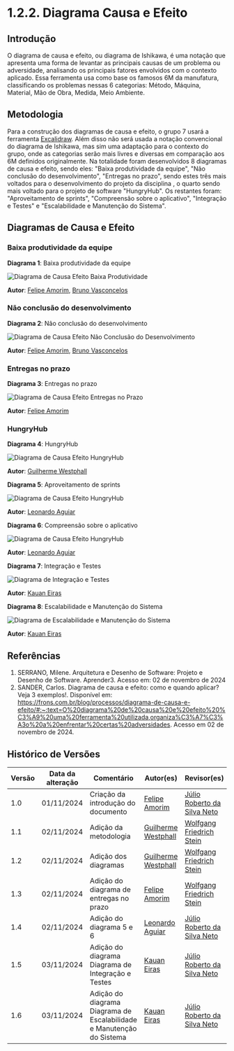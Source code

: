 # 1.2.2. Diagrama Causa e Efeito

## Introdução

O diagrama de causa e efeito, ou diagrama de Ishikawa, é uma notação que apresenta uma forma de levantar as principais causas de um problema ou adversidade, analisando os principais fatores envolvidos com o contexto aplicado. Essa ferramenta usa como base os famosos 6M da manufatura, classificando os problemas nessas 6 categorias: Método, Máquina, Material, Mão de Obra, Medida, Meio Ambiente.

## Metodologia 

Para a construção dos diagramas de causa e efeito, o grupo 7 usará a ferramenta [Excalidraw](https://excalidraw.com). Além disso não será usada a notação convencional do diagrama de Ishikawa, mas sim uma adaptação para o contexto do grupo, onde as categorias serão mais livres e diversas em comparação aos 6M definidos originalmente. Na totalidade foram desenvolvidos 8 diagramas de causa e efeito, sendo eles: "Baixa produtividade da equipe", "Não conclusão do desenvolvimento", "Entregas no prazo", sendo estes três mais voltados para o desenvolvimento do projeto da disciplina , o quarto sendo mais voltado para o projeto de software "HungryHub". Os restantes foram: "Aproveitamento de sprints", "Compreensão sobre o aplicativo", "Integração e Testes" e "Escalabilidade e Manutenção do Sistema".

## Diagramas de Causa e Efeito

### Baixa produtividade da equipe

**Diagrama 1**: Baixa produtividade da equipe

![Diagrama de Causa Efeito Baixa Produtividade](./assets/baixa-produtividade.png)

**Autor**: [Felipe Amorim](https://github.com/lipeaaraujo), [Bruno Vasconcelos](https://github.com/brunocva)

### Não conclusão do desenvolvimento

**Diagrama 2**: Não conclusão do desenvolvimento

![Diagrama de Causa Efeito Não Conclusão do Desenvolvimento](./assets/naoc-conclusao-do-des.png)

**Autor**: [Felipe Amorim](https://github.com/lipeaaraujo), [Bruno Vasconcelos](https://github.com/brunocva)

### Entregas no prazo

**Diagrama 3**: Entregas no prazo

![Diagrama de Causa Efeito Entregas no Prazo](./assets/entregas-no-prazo.png)

**Autor**: [Felipe Amorim](https://github.com/lipeaaraujo)

### HungryHub

**Diagrama 4**: HungryHub

![Diagrama de Causa Efeito HungryHub](./assets/hungryhub.png)

**Autor**: [Guilherme Westphall](https://github.com/west7)

**Diagrama 5**: Aproveitamento de sprints

![Diagrama de Causa Efeito HungryHub](./assets/AproveitamentoCE.png)

**Autor**: [Leonardo Aguiar](https://github.com/Leonardo0o0)

**Diagrama 6**: Compreensão sobre o aplicativo

![Diagrama de Causa Efeito HungryHub](./assets/fundamentosCE.png)

**Autor**: [Leonardo Aguiar](https://github.com/Leonardo0o0)

**Diagrama 7**: Integração e Testes

![Diagrama de Integração e Testes](./assets/problemas%20de%20integração%20e%20testes.png)

**Autor**: [Kauan Eiras](https://github.com/Kauaneiras)

**Diagrama 8**: Escalabilidade e Manutenção do Sistema

![Diagrama de Escalabilidade e Manutenção do Sistema](./assets/escalabilidade%20e%20manutenção%20do%20sistema.png)

**Autor**: [Kauan Eiras](https://github.com/Kauaneiras)

## Referências

1. SERRANO, Milene. Arquitetura e Desenho de Software: Projeto e Desenho de Software. Aprender3. Acesso em: 02 de novembro de 2024
2. SANDER, Carlos. Diagrama de causa e efeito: como e quando aplicar? Veja 3 exemplos!. Disponível em: https://frons.com.br/blog/processos/diagrama-de-causa-e-efeito/#:~:text=O%20diagrama%20de%20causa%20e%20efeito%20%C3%A9%20uma%20ferramenta%20utilizada,organiza%C3%A7%C3%A3o%20a%20enfrentar%20certas%20adversidades. Acesso em 02 de novembro de 2024.

## Histórico de Versões

| Versão | Data da alteração | Comentário                         | Autor(es)                                       | Revisor(es) | Data de revisão |
| ------ | ----------------- | ---------------------------------- | ----------------------------------------------- | ----------- | --------------- |
| 1.0    | 01/11/2024        | Criação da introdução do documento | [Felipe Amorim](https://github.com/lipeaaraujo) |    [Júlio Roberto da Silva Neto](https://github.com/JulioR2022)   |        03/11/2024         |
| 1.1    | 02/11/2024        | Adição da metodologia              | [Guilherme Westphall](https://github.com/west7) |        [Wolfgang Friedrich Stein](https://github.com/Wolffstein)     |       03/11/2024          |
| 1.2    | 02/11/2024        | Adição dos diagramas               | [Guilherme Westphall](https://github.com/west7) |     [Wolfgang Friedrich Stein](https://github.com/Wolffstein)        |        03/11/2024         |  
| 1.3    | 02/11/2024        | Adição do diagrama de entregas no prazo               | [Felipe Amorim](https://github.com/lipeaaraujo) |   [Wolfgang Friedrich Stein](https://github.com/Wolffstein)          |      03/11/2024           |  
| 1.4    | 02/11/2024        | Adição do diagrama 5 e 6           | [Leonardo Aguiar](https://github.com/Leonardo0o0) |     [Júlio Roberto da Silva Neto](https://github.com/JulioR2022)        |            03/11/2024     |
| 1.5    | 03/11/2024        | Adição do diagrama Diagrama de Integração e Testes           | [Kauan Eiras](https://github.com/kauaneiras) |      [Júlio Roberto da Silva Neto](https://github.com/JulioR2022)       |       03/11/2024          |
| 1.6    | 03/11/2024        | Adição do diagrama Diagrama de Escalabilidade e Manutenção do Sistema           | [Kauan Eiras](https://github.com/kauaneiras) |        [Júlio Roberto da Silva Neto](https://github.com/JulioR2022)     |     03/11/2024    |